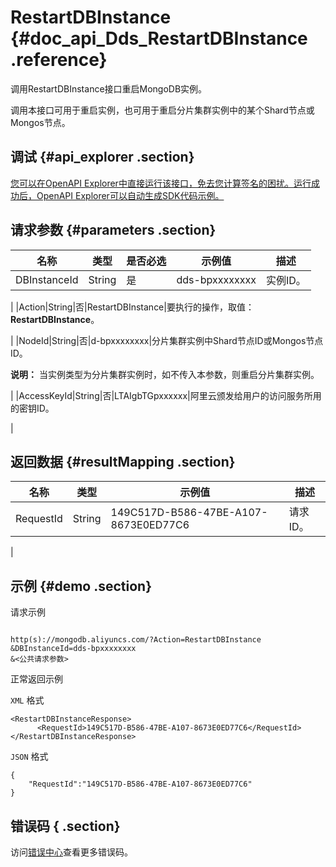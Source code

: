 # RestartDBInstance {#doc_api_Dds_RestartDBInstance .reference}

调用RestartDBInstance接口重启MongoDB实例。

调用本接口可用于重启实例，也可用于重启分片集群实例中的某个Shard节点或Mongos节点。

## 调试 {#api_explorer .section}

[您可以在OpenAPI Explorer中直接运行该接口，免去您计算签名的困扰。运行成功后，OpenAPI Explorer可以自动生成SDK代码示例。](https://api.aliyun.com/#product=Dds&api=RestartDBInstance&type=RPC&version=2015-12-01)

## 请求参数 {#parameters .section}

|名称|类型|是否必选|示例值|描述|
|--|--|----|---|--|
|DBInstanceId|String|是|dds-bpxxxxxxxx|实例ID。

 |
|Action|String|否|RestartDBInstance|要执行的操作，取值：**RestartDBInstance**。

 |
|NodeId|String|否|d-bpxxxxxxxx|分片集群实例中Shard节点ID或Mongos节点ID。

 **说明：** 当实例类型为分片集群实例时，如不传入本参数，则重启分片集群实例。

 |
|AccessKeyId|String|否|LTAIgbTGpxxxxxx|阿里云颁发给用户的访问服务所用的密钥ID。

 |

## 返回数据 {#resultMapping .section}

|名称|类型|示例值|描述|
|--|--|---|--|
|RequestId|String|149C517D-B586-47BE-A107-8673E0ED77C6|请求ID。

 |

## 示例 {#demo .section}

请求示例

``` {#request_demo}

http(s)://mongodb.aliyuncs.com/?Action=RestartDBInstance
&DBInstanceId=dds-bpxxxxxxxx
&<公共请求参数>

```

正常返回示例

`XML` 格式

``` {#xml_return_success_demo}
<RestartDBInstanceResponse>
	  <RequestId>149C517D-B586-47BE-A107-8673E0ED77C6</RequestId>
</RestartDBInstanceResponse>
```

`JSON` 格式

``` {#json_return_success_demo}
{
	"RequestId":"149C517D-B586-47BE-A107-8673E0ED77C6"
}
```

## 错误码 { .section}

访问[错误中心](https://error-center.aliyun.com/status/product/Dds)查看更多错误码。

